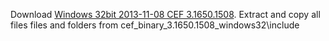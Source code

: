 Download [Windows 32bit 2013-11-08 CEF 3.1650.1508](http://cefbuilds.com/).
Extract and copy all files files and folders from cef_binary_3.1650.1508_windows32\include

